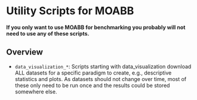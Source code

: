 # Utility Scripts for MOABB

**If you only want to use MOABB for benchmarking you probably will not need to use any of
these scripts.**

## Overview

- `data_visualization_*`: Scripts starting with data_visualization download ALL datasets
  for a specific paradigm to create, e.g., descriptive statistics and plots. As datasets
  should not change over time, most of these only need to be run once and the results
  could be stored somewhere else.
